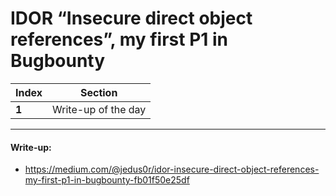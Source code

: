# IDOR “Insecure direct object references”, my first P1 in Bugbounty

Index | Section
--- | ---
**1** | Write-up of the day

___


#### Write-up: 

* https://medium.com/@jedus0r/idor-insecure-direct-object-references-my-first-p1-in-bugbounty-fb01f50e25df
